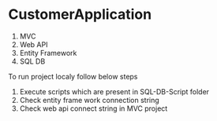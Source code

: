 # CustomerApplication
1) MVC 
2) Web API
3) Entity Framework 
4) SQL DB

To run project localy follow below steps
1) Execute scripts which are present in SQL-DB-Script folder
2) Check entity frame work connection string 
3) Check web api connect string in MVC project 


